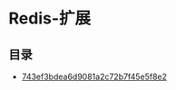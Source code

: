 # Redis-扩展

## 目录

* [743ef3bdea6d9081a2c72b7f45e5f8e2](/study/Java后端\03-数据库\assets\Redis-扩展\743ef3bdea6d9081a2c72b7f45e5f8e2)
